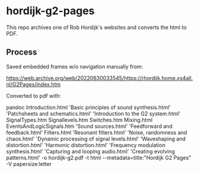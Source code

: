 # hordijk-g2-pages

This repo archives one of Rob Hordijk's websites and converts the html to PDF.


## Process

Saved embedded frames w/o navigation manually from:

https://web.archive.org/web/20220630033545/https://rhordijk.home.xs4all.nl/G2Pages/index.htm

Converted to pdf with:

pandoc Introduction.html 'Basic principles of sound synthesis.html' 'Patchsheets and schematics.html' 'Introduction to the G2 system.html'  SignalTypes.htm  Signallevels.htm  Switches.htm  Mixing.html  EventsAndLogicSignals.htm 'Sound sources.html' 'Feedforward and feedback.html'  Filters.html 'Resonant filters.html' 'Noise, randomness and chaos.html' 'Dynamic processing of signal levels.html' 'Waveshaping and distortion.html' 'Harmonic distortion.html' 'Frequency modulation synthesis.html' 'Capturing and looping audio.html' 'Creating evolving patterns.html' -o hordijk-g2.pdf -t html --metadata=title:"Hordijk G2 Pages" -V papersize:letter
